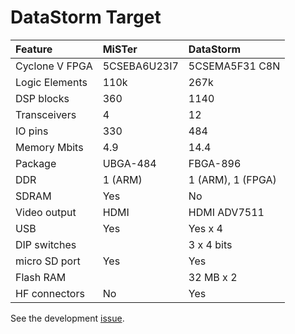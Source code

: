 # DataStorm Target

| Feature        | MiSTer       | DataStorm         |
|:---------------|:-------------|:------------------|
| Cyclone V FPGA | 5CSEBA6U23I7 | 5CSEMA5F31 C8N    |
| Logic Elements | 110k         | 267k              |
| DSP blocks     | 360          | 1140              |
| Transceivers   | 4            | 12                |
| IO pins        | 330          | 484               |
| Memory Mbits   | 4.9          | 14.4              |
| Package        | UBGA-484     | FBGA-896          |
| DDR            | 1 (ARM)      | 1 (ARM), 1 (FPGA) |
| SDRAM          | Yes          | No                |
| Video output   | HDMI         | HDMI ADV7511      |
| USB            | Yes          | Yes x 4           |
| DIP switches   |              | 3 x 4 bits        |
| micro SD port  | Yes          | Yes               |
| Flash RAM      |              | 32 MB x 2         |
| HF connectors  | No           | Yes               |

See the development [issue](https://github.com/jotego/jtframe/issues/112).